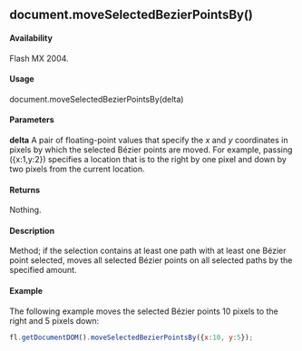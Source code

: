 ## document.moveSelectedBezierPointsBy()

#### Availability

Flash MX 2004.

#### Usage

document.moveSelectedBezierPointsBy(delta)

#### Parameters

**delta** A pair of floating-point values that specify the *x* and *y* coordinates in pixels by which the selected Bézier points are moved. For example, passing ({x:1,y:2}) specifies a location that is to the right by one pixel and down by two pixels from the current location.

#### Returns

Nothing.

#### Description

Method; if the selection contains at least one path with at least one Bézier point selected, moves all selected Bézier points on all selected paths by the specified amount.

#### Example

The following example moves the selected Bézier points 10 pixels to the right and 5 pixels down:


```javascript
fl.getDocumentDOM().moveSelectedBezierPointsBy({x:10, y:5});

```